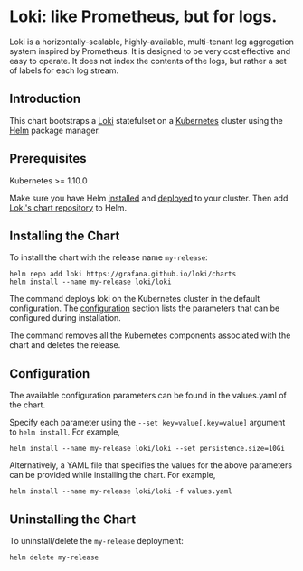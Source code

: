 
# Loki: like Prometheus, but for logs.

Loki is a horizontally-scalable, highly-available, multi-tenant log aggregation system inspired by Prometheus. It is designed to be very cost effective and easy to operate. It does not index the contents of the logs, but rather a set of labels for each log stream.

## Introduction

This chart bootstraps a [Loki](https://grafana.com/oss/loki) statefulset on a [Kubernetes](http://kubernetes.io) cluster using the [Helm](https://helm.sh) package manager.

## Prerequisites

Kubernetes >= 1.10.0

Make sure you have Helm [installed](https://helm.sh/docs/using_helm/#installing-helm) and [deployed](https://helm.sh/docs/using_helm/#installing-tiller) to your cluster. Then add [Loki's chart repository](https://github.com/grafana/loki/tree/master/production/helm/loki) to Helm.

## Installing the Chart

To install the chart with the release name `my-release`:

```console
helm repo add loki https://grafana.github.io/loki/charts
helm install --name my-release loki/loki
```

The command deploys loki on the Kubernetes cluster in the default configuration. The [configuration](#configuration) section lists the parameters that can be configured during installation.

The command removes all the Kubernetes components associated with the chart and deletes the release.

## Configuration

The available configuration parameters can be found in the values.yaml of the chart.

Specify each parameter using the `--set key=value[,key=value]` argument to `helm install`. For example,

```console
helm install --name my-release loki/loki --set persistence.size=10Gi
```

Alternatively, a YAML file that specifies the values for the above parameters can be provided while installing the chart. For example,

```console
helm install --name my-release loki/loki -f values.yaml
```

## Uninstalling the Chart

To uninstall/delete the `my-release` deployment:

```console
helm delete my-release
```